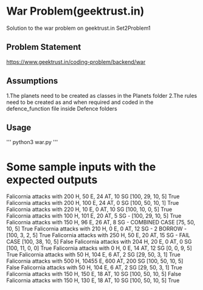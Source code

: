 # War Problem(geektrust.in)
Solution to the war problem on geektrust.in
Set2Problem1

## Problem Statement
https://www.geektrust.in/coding-problem/backend/war

## Assumptions
1.The planets need to be created as classes in the Planets folder
2.The rules need to be created as and when required and coded in the defence_function file inside Defence folders

## Usage
'''
python3 war.py
'''

# Some sample inputs with the expected outputs

Falicornia attacks with 200 H, 50 E,  24 AT, 10 SG [100, 29, 10, 5] True
Falicornia attacks with 200 H, 100 E,  24 AT, 0 SG [100, 50, 10, 1] True
Falicornia attacks with 220 H, 10 E,  0 AT, 10 SG [100, 10, 0, 5] True
Falicornia attacks with 100 H, 101 E,  20 AT, 5 SG - [100, 29, 10, 5] True
Falicornia attacks with 150 H, 96 E,  26 AT, 8 SG - COMBINED CASE [75, 50, 10, 5] True
Falicornia attacks with 210 H, 0 E,  0 AT, 12 SG - 2 BORROW - [100, 3, 2, 5] True
Falicornia attacks with 250 H, 50 E,  20 AT, 15 SG  - FAIL CASE [100, 38, 10, 5] False
Falicornia attacks with 204 H, 20 E,  0 AT, 0 SG [100, 11, 0, 0] True
Falicornia attacks with 0 H, 0 E,  14 AT, 12 SG  [0, 0, 9, 5] True
Falicornia attacks with 50 H, 104 E,  6 AT, 2 SG [29, 50, 3, 1] True
Falicornia attacks with 500 H, 10455 E,  600 AT, 200 SG [100, 50, 10, 5] False
Falicornia attacks with 50 H, 104 E, 6 AT, 2 SG [29, 50, 3, 1] True
Falicornia attacks with 150 H, 150 E, 18 AT, 10 SG [100, 50, 10, 5] False
Falicornia attacks with 150 H, 130 E, 18 AT, 10 SG [100, 50, 10, 5] True